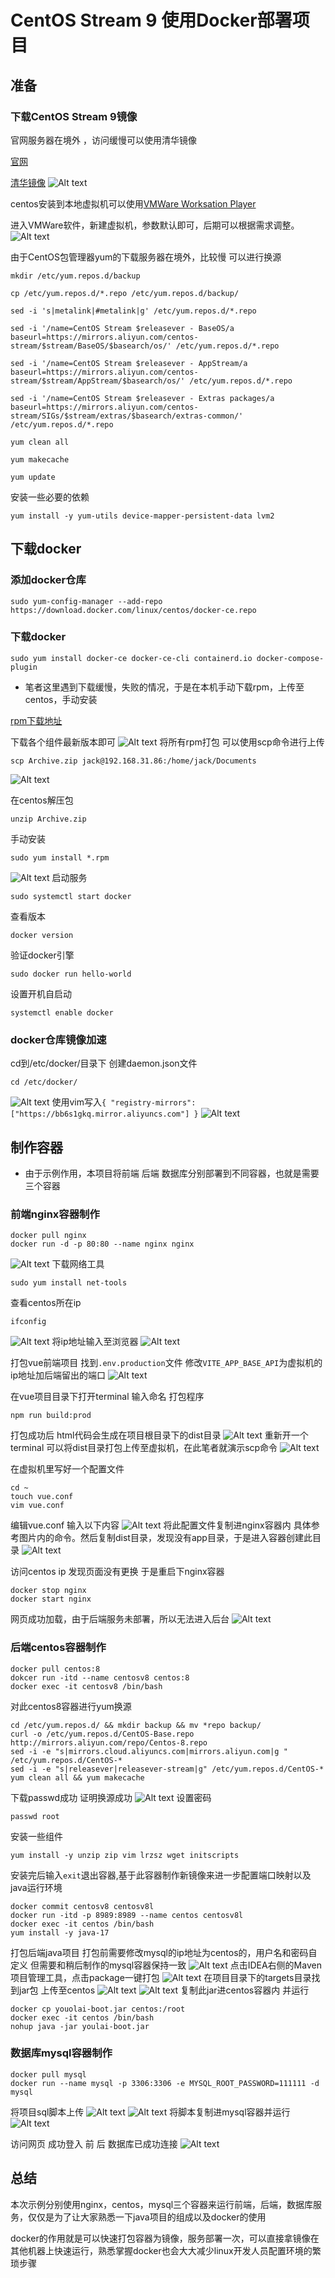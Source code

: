 # CentOS Stream 9 使用Docker部署项目

## 准备
### 下载CentOS Stream 9镜像

官网服务器在境外 ，访问缓慢可以使用清华镜像


[官网](https://www.centos.org/centos-stream/#download)

[清华镜像](https://mirrors.tuna.tsinghua.edu.cn/centos-stream/9-stream/BaseOS/x86_64/iso/)
![Alt text](./imgs/image.png)

centos安装到本地虚拟机可以使用[VMWare Worksation Player](https://www.vmware.com/products/workstation-player.html)

进入VMWare软件，新建虚拟机，参数默认即可，后期可以根据需求调整。
![Alt text](./imgs/image-1.png)

由于CentOS包管理器yum的下载服务器在境外，比较慢 可以进行换源 
```
mkdir /etc/yum.repos.d/backup

cp /etc/yum.repos.d/*.repo /etc/yum.repos.d/backup/

sed -i 's|metalink|#metalink|g' /etc/yum.repos.d/*.repo

sed -i '/name=CentOS Stream $releasever - BaseOS/a baseurl=https://mirrors.aliyun.com/centos-stream/$stream/BaseOS/$basearch/os/' /etc/yum.repos.d/*.repo

sed -i '/name=CentOS Stream $releasever - AppStream/a baseurl=https://mirrors.aliyun.com/centos-stream/$stream/AppStream/$basearch/os/' /etc/yum.repos.d/*.repo

sed -i '/name=CentOS Stream $releasever - Extras packages/a baseurl=https://mirrors.aliyun.com/centos-stream/SIGs/$stream/extras/$basearch/extras-common/' /etc/yum.repos.d/*.repo

yum clean all

yum makecache

yum update
```
安装一些必要的依赖
```
yum install -y yum-utils device-mapper-persistent-data lvm2
```

## 下载docker

### 添加docker仓库
```
sudo yum-config-manager --add-repo https://download.docker.com/linux/centos/docker-ce.repo
```
### 下载docker
```
sudo yum install docker-ce docker-ce-cli containerd.io docker-compose-plugin
```
* 笔者这里遇到下载缓慢，失败的情况，于是在本机手动下载rpm，上传至centos，手动安装

[rpm下载地址](https://download.docker.com/linux/centos/9/x86_64/stable/Packages/)

下载各个组件最新版本即可 
![Alt text](./imgs/image-3.png)
将所有rpm打包 可以使用scp命令进行上传
```
scp Archive.zip jack@192.168.31.86:/home/jack/Documents
```
![Alt text](./imgs/image-2.png)

在centos解压包
```
unzip Archive.zip 
```


手动安装
```
sudo yum install *.rpm
```
![Alt text](./imgs/image-6.png)
启动服务
```
sudo systemctl start docker
```
查看版本
```
docker version
```
验证docker引擎
```
sudo docker run hello-world
```
设置开机自启动
```
systemctl enable docker
```
### docker仓库镜像加速
cd到/etc/docker/目录下 创建daemon.json文件
```
cd /etc/docker/

```
![Alt text](./imgs/image-7.png)
使用vim写入``{ "registry-mirrors": ["https://bb6s1gkq.mirror.aliyuncs.com"] }``
![Alt text](./imgs/image-8.png)

## 制作容器

* 由于示例作用，本项目将前端 后端 数据库分别部署到不同容器，也就是需要三个容器

### 前端nginx容器制作
```
docker pull nginx
docker run -d -p 80:80 --name nginx nginx
```
![Alt text](./imgs/image-9.png)
下载网络工具
```
sudo yum install net-tools
```
查看centos所在ip
```
ifconfig
```
![Alt text](./imgs/image-11.png)
将ip地址输入至浏览器
![Alt text](./imgs/image-10.png)

打包vue前端项目 找到``.env.production``文件 修改``VITE_APP_BASE_API``为虚拟机的ip地址加后端留出的端口
![Alt text](./imgs/image-27.png)

在vue项目目录下打开terminal 输入命名 打包程序
```
npm run build:prod
```
打包成功后 html代码会生成在项目根目录下的dist目录
![Alt text](./imgs/image-13.png)
重新开一个terminal 可以将dist目录打包上传至虚拟机，在此笔者就演示scp命令
![Alt text](./imgs/image-16.png)

在虚拟机里写好一个配置文件
```
cd ~
touch vue.conf 
vim vue.conf
```
编辑vue.conf 输入以下内容
![Alt text](./imgs/image-14.png)
将此配置文件复制进nginx容器内 具体参考图片内的命令。然后复制dist目录，发现没有app目录，于是进入容器创建此目录
![Alt text](./imgs/image-17.png)

访问centos ip 发现页面没有更换 于是重启下nginx容器
```
docker stop nginx 
docker start nginx
```
网页成功加载，由于后端服务未部署，所以无法进入后台
![Alt text](./imgs/image-15.png)


### 后端centos容器制作

```
docker pull centos:8
dokcer run -itd --name centosv8 centos:8 
docker exec -it centosv8 /bin/bash
```
对此centos8容器进行yum换源
```
cd /etc/yum.repos.d/ && mkdir backup && mv *repo backup/
curl -o /etc/yum.repos.d/CentOS-Base.repo http://mirrors.aliyun.com/repo/Centos-8.repo
sed -i -e "s|mirrors.cloud.aliyuncs.com|mirrors.aliyun.com|g " /etc/yum.repos.d/CentOS-*
sed -i -e "s|releasever|releasever-stream|g" /etc/yum.repos.d/CentOS-*
yum clean all && yum makecache
```
下载passwd成功 证明换源成功
![Alt text](./imgs/image-18.png)
设置密码
```
passwd root
```
安装一些组件
```
yum install -y unzip zip vim lrzsz wget initscripts
```
安装完后输入``exit``退出容器,基于此容器制作新镜像来进一步配置端口映射以及java运行环境
```
docker commit centosv8 centosv8l
docker run -itd -p 8989:8989 --name centos centosv8l 
docker exec -it centos /bin/bash
yum install -y java-17
```
打包后端java项目 打包前需要修改mysql的ip地址为centos的，用户名和密码自定义 但需要和稍后制作的mysql容器保持一致
![Alt text](./imgs/image-19.png)
点击IDEA右侧的Maven项目管理工具，点击package一键打包
![Alt text](./imgs/image-20.png)
在项目目录下的targets目录找到jar包 上传至centos
![Alt text](./imgs/image-21.png)
![Alt text](./imgs/image-22.png)
复制此jar进centos容器内 并运行
```
docker cp youolai-boot.jar centos:/root
docker exec -it centos /bin/bash
nohup java -jar youlai-boot.jar
```
### 数据库mysql容器制作
```
docker pull mysql
docker run --name mysql -p 3306:3306 -e MYSQL_ROOT_PASSWORD=111111 -d mysql
```
将项目sql脚本上传
![Alt text](./imgs/image-24.png)
![Alt text](./imgs/image-25.png)
将脚本复制进mysql容器并运行
![Alt text](./imgs/image-26.png)

访问网页 成功登入 前 后 数据库已成功连接
![Alt text](./imgs/image-12.png)

## 总结

本次示例分别使用nginx，centos，mysql三个容器来运行前端，后端，数据库服务，仅仅是为了让大家熟悉一下java项目的组成以及docker的使用

docker的作用就是可以快速打包容器为镜像，服务部署一次，可以直接拿镜像在其他机器上快速运行，熟悉掌握docker也会大大减少linux开发人员配置环境的繁琐步骤


